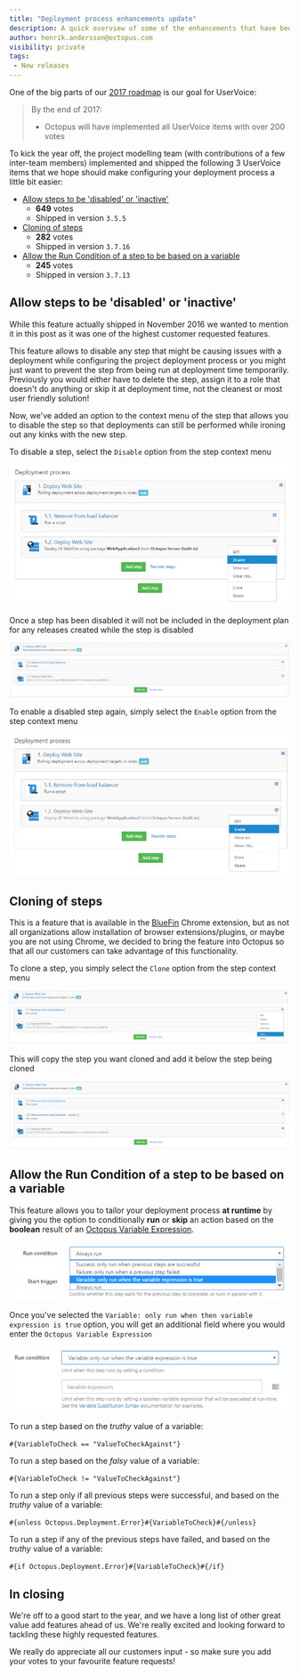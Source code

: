 ```yaml
---
title: "Deployment process enhancements update"
description: A quick overview of some of the enhancements that have been shipped over the last few months to make configuring your deployment process a little bit easier
author: henrik.andersson@octopus.com
visibility: private
tags: 
 - New releases
---
```


One of the big parts of our [2017 roadmap](https://octopus.com/blog/roadmap-2017) is our goal for UserVoice:

> By the end of 2017:
> - Octopus will have implemented all UserVoice items with over 200 votes

To kick the year off, the project modelling team (with contributions of a few inter-team members) implemented and shipped the following 3 UserVoice items that we hope should make configuring your deployment process a little bit easier:

- [Allow steps to be 'disabled' or 'inactive'](https://octopusdeploy.uservoice.com/forums/170787-general/suggestions/6324610-allow-steps-to-be-disabled-or-inactive) 
  - **649** votes
  - Shipped in version `3.5.5`
- [Cloning of steps](https://octopusdeploy.uservoice.com/forums/170787-general/suggestions/6470009-cloning-of-steps) 
  - **282** votes
  - Shipped in version `3.7.16`
- [Allow the Run Condition of a step to be based on a variable](https://octopusdeploy.uservoice.com/forums/170787-general/suggestions/6594872-allow-the-run-condition-of-a-step-to-be-based-on-a) 
  - **245** votes
  - Shipped in version `3.7.13`

## Allow steps to be 'disabled' or 'inactive'
While this feature actually shipped in November 2016 we wanted to mention it in this post as it was one of the highest customer requested features. 

This feature allows to disable any step that might be causing issues with a deployment while configuring the project deployment process or you might just want to prevent the step from being run at deployment time temporarily. Previously you would either have to delete the step, assign it to a role that doesn't do anything or skip it at deployment time, not the cleanest or most user friendly solution!

Now, we've added an option to the context menu of the step that allows you to disable the step so that deployments can still be performed while ironing out any kinks with the new step.

To disable a step, select the `Disable` option from the step context menu

![New Disable option in step context menu](deployment-process-uservoice-update-disable-step.png)

Once a step has been disabled it will not be included in the deployment plan for any releases created while the step is disabled

![Disabled step in deployment process](deployment-process-uservoice-update-disabled-step.png)

To enable a disabled step again, simply select the `Enable` option from the step context menu 

![New Enable option in step context menu when step is disabled](deployment-process-uservoice-update-enable-step.png)

## Cloning of steps
This is a feature that is available in the [BlueFin](http://bluefin.teapotcoder.com/) Chrome extension, but as not all organizations allow installation of browser extensions/plugins, or maybe you are not using Chrome, we decided to bring the feature into Octopus so that all our customers can take advantage of this functionality.

To clone a step, you simply select the `Clone` option from the step context menu

![New Clone option in step context menu](deployment-process-uservoice-update-clone-step.png)

This will copy the step you want cloned and add it below the step being cloned

![Cloned step added to deployment process](deployment-process-uservoice-update-cloned-step.png)

## Allow the Run Condition of a step to be based on a variable
This feature allows you to tailor your deployment process **at runtime** by giving you the option to conditionally **run** or **skip** an action based on the **boolean** result of an [Octopus Variable Expression](http://docs.octopusdeploy.com/display/OD/Binding+syntax).

![New Variable based Run Condition option](deployment-process-uservoice-update-variable-run-condition.png)

Once you've selected the `Variable: only run when then variable expression is true` option, you will get an additional field where you would enter the `Octopus Variable Expression`

![New field for entering the variable expression to evaluate](deployment-process-uservoice-update-variable-run-condition-selected.png)

To run a step based on the *truthy* value of a variable:

`#{VariableToCheck == "ValueToCheckAgainst"}`

To run a step based on the *falsy* value of a variable:

`#{VariableToCheck != "ValueToCheckAgainst"}`


To run a step only if all previous steps were successful, and based on the *truthy* value of a variable:

`#{unless Octopus.Deployment.Error}#{VariableToCheck}#{/unless}`

To run a step if any of the previous steps have failed, and based on the *truthy* value of a variable:

`#{if Octopus.Deployment.Error}#{VariableToCheck}#{/if}`

## In closing
We're off to a good start to the year, and we have a long list of other great value add features ahead of us. We're really excited and looking forward to tackling these highly requested features.

We really do appreciate all our customers input - so make sure you add your votes to your favourite feature requests!